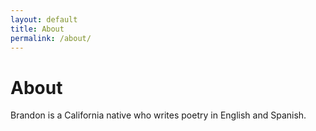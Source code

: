 ```yaml
---
layout: default
title: About
permalink: /about/
---
```


<div class="about-container">
  <h1>About</h1>
  
  <div class="bio">
    <p>Brandon is a California native who writes poetry in English and Spanish.</p>
  </div>
</div>